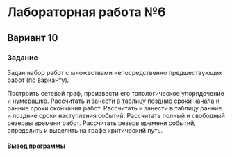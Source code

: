 # Лабораторная работа №6

## Вариант 10

### Задание

Задан набор работ с множествами непосредственно предшествующих работ (по варианту).

Построить сетевой граф, произвести его топологическое упорядочение и нумерацию.
Рассчитать и занести в таблицу поздние сроки начала и ранние сроки окончания работ.
Рассчитать и занести в таблицу ранние и поздние сроки наступления событий.
Рассчитать полный и свободный резервы времени работ.
Рассчитать резерв времени событий, определить и выделить на графе критический путь.

#### Вывод программы
